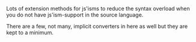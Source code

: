 Lots of extension methods for js'isms to reduce the syntax overload
when you do not have js'ism-support in the source language.

There are a few, not many, implicit converters in here as well
but they are kept to a minimum.
